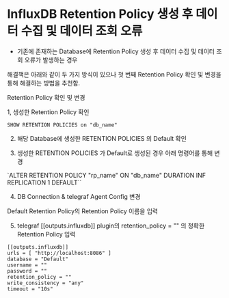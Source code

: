 # InfluxDB Retention Policy 생성 후 데이터 수집 및 데이터 조회 오류
* 기존에 존재하는 Database에 Retention Policy 생성 후 데이터 수집 및 데이터 조회 오류가 발생하는 경우

해결책은 아래와 같이 두 가지 방식이 있으나 첫 번째 Retention Policy 확인 및 변경을 통해 해결하는 방법을 추천함.

Retention Policy 확인 및 변경

1, 생성한 Retention Policy 확인

`SHOW RETENTION POLICIES on "db_name"`

2. 해당 Database에 생성한 RETENTION POLICIES 의 Default 확인

3. 생성한 RETENTION POLICIES 가 Default로 생성된 경우 아래 명령어를 통해 변경

`ALTER RETENTION POLICY "rp_name" ON "db_name" DURATION INF REPLICATION 1 DEFAULT``

4. DB Connection & telegraf Agent Config 변경 

Default Retention Policy의 Retention Policy 이름을 입력

5. telegraf [[outputs.influxdb]] plugin의 retention_policy = "" 의 정확한 Retention Policy 입력

```
[[outputs.influxdb]]
urls = [ "http://localhost:8086" ]
database = "Default"
username = ""
password = ""
retention_policy = ""
write_consistency = "any"
timeout = "10s"
```